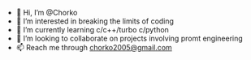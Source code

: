 - 👋 Hi, I’m @Chorko
- 👀 I’m interested in breaking the limits of coding
- 🌱 I’m currently learning c/c++/turbo c/python
- 💞️ I’m looking to collaborate on projects involving promt engineering 
- 📫 Reach me through chorko2005@gmail.com

<!---
Chorko/Chorko is a ✨ special ✨ repository because its `README.md` (this file) appears on your GitHub profile.
You can click the Preview link to take a look at your changes.
--->
